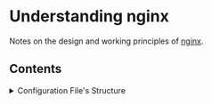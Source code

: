 # Understanding nginx

Notes on the design and working principles of [nginx](https://nginx.org).

## Contents

<details>
    <summary>Configuration File's Structure</summary>

    nginx consists of modules which are controlled by directives specified in the configuration file.
    
    ### Directives

    Types of Directives:
    1. Simple directive
    1. Block directive

    ### Simple Directive
    Name and parameters separated by spaces and ends with a semicolon (;).

    Example:
    ```
    worker_processes 1;

    user nobody nogroup;
    error_log /var/log/nginx/error.log warn;
    pid /var/run/nginx.pid;
    ```
    
    ### Block Directive
    Name and parameters separated by spaces and ends with a set of additional instructions surrounded by braces ({ and }).
    
    Example:
    ```
    location / {
        try_files $uri @proxy_to_app;
    }
    ```
    
    If a block directive can have other directives (both simple and block) inside braces, it is called a __context__. Examples of contexts are `events`, `http`, `server`, and `location`.
    
    Example:
    ```
    events {
        worker_connections 768;
        multi_accept on;
    }
    ```
    
    ### Main Context
    
    Directives placed in the configuration file outside of any contexts are considered to be in the __main__ context. The `events` and `http` directives reside in the main context, `server` directive in `http`, and `location` directive in `server`.
    
    Example:
    ```
    worker_processes 1;                     # main context
    
    http {                                  # main context
        server {                            # context
            listen 80 default_server;
            return 444;
        }
    }
    ```
</details>
